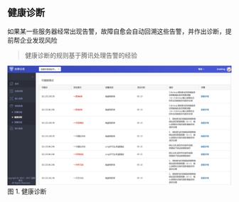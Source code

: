 ## 健康诊断
如果某一些服务器经常出现告警，故障自愈会自动回溯这些告警，并作出诊断，提前帮企业发现风险

> 健康诊断的规则基于腾讯处理告警的经验

![](media/14955238707264.jpg)
图 1. 健康诊断


